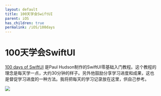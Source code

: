 ```yaml
---
layout: default
title: 100天学会SwiftUI
parent: iOS
has_children: true
permalink: /iOS/100days
---
```


# 100天学会SwiftUI
[100 days of SwiftUI] 是Paul Hudson制作的SwiftUI零基础入门教程。这个教程的理念是每天学一点，大约30分钟的样子。另外他鼓励分享学习进度和成果，这也是督促学习进度的一种方法。我将把每天的学习记录放在这里，供自己参考。

![](https://geps.dev/progress/3)

[100 days of SwiftUI]: https://www.hackingwithswift.com/100/swiftui